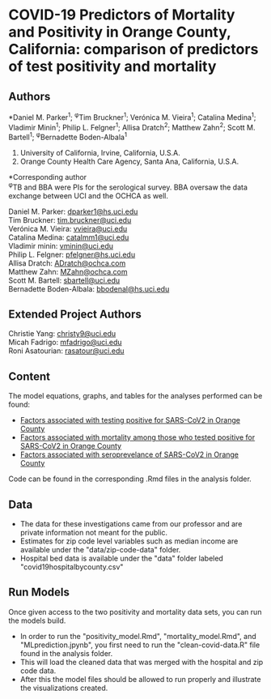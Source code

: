 # COVID-19 Predictors of Mortality and Positivity in Orange County, California: comparison of predictors of test positivity and mortality

## Authors
*Daniel M. Parker<sup>1</sup>; <sup>φ</sup>Tim Bruckner<sup>1</sup>; Verónica M. Vieira<sup>1</sup>; Catalina Medina<sup>1</sup>; Vladimir Minin<sup>1</sup>; Philip L. Felgner<sup>1</sup>; Allisa Dratch<sup>2</sup>; Matthew Zahn<sup>2</sup>; Scott M. Bartell<sup>1</sup>; <sup>φ</sup>Bernadette Boden-Albala<sup>1</sup>
1. University of California, Irvine, California, U.S.A.
2. Orange County Health Care Agency, Santa Ana, California, U.S.A.

*Corresponding author  
<sup>φ</sup>TB and BBA were PIs for the serological survey. BBA oversaw the data exchange between UCI
and the OCHCA as well.

Daniel M. Parker: dparker1@hs.uci.edu  
Tim Bruckner: tim.bruckner@uci.edu  
Verónica M. Vieira: vvieira@uci.edu  
Catalina Medina: catalmm1@uci.edu  
Vladimir minin: vminin@uci.edu  
Philip L. Felgner: pfelgner@hs.uci.edu  
Allisa Dratch: ADratch@ochca.com  
Matthew Zahn: MZahn@ochca.com  
Scott M. Bartell: sbartell@uci.edu  
Bernadette Boden-Albala: bbodenal@hs.uci.edu

## Extended Project Authors  
Christie Yang: christy9@uci.edu  
Micah Fadrigo: mfadrigo@uci.edu  
Roni Asatourian: rasatour@uci.edu   

## Content  

The model equations, graphs, and tables for the analyses performed can be found:  

- [Factors associated with testing positive for SARS-CoV2 in Orange County](analysis/factors-associated-with-testing-positive-oc-analysis-.pdf)  
- [Factors associated with mortality among those who tested positive for SARS-CoV2 in Orange County](analysis/factors-associated-with-mortality-oc-analysis-.pdf)  
- [Factors associated with seroprevelance of SARS-CoV2 in Orange County](analysis/factors-associated-with-seroprevelance-oc-analysis-.pdf)  

Code can be found in the corresponding .Rmd files in the analysis folder.  

## Data

- The data for these investigations came from our professor and are private information not meant for the public. 
- Estimates for zip code level variables such as median income are available under the "data/zip-code-data" folder. 
- Hospital bed data is available under the "data" folder labeled "covid19hospitalbycounty.csv"

## Run Models  
Once given access to the two positivity and mortality data sets, you can run the models build.  
- In order to run the "positivity_model.Rmd", "mortality_model.Rmd", and "MLprediction.jpynb", you first need to run the "clean-covid-data.R" file found in the analysis folder.  
- This will load the cleaned data that was merged with the hospital and zip code data. 
- After this the model files should be allowed to run properly and illustrate the visualizations created. 

